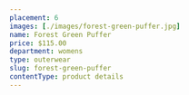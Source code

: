 ```yaml
---
placement: 6
images: [./images/forest-green-puffer.jpg]
name: Forest Green Puffer
price: $115.00
department: womens
type: outerwear
slug: forest-green-puffer
contentType: product details
---
```

